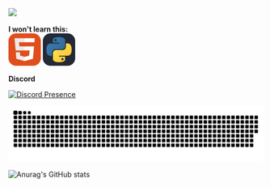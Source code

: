 ![](https://komarev.com/ghpvc/?username=moodgaga&color=lightgrey&style=for-the-badge)

<b>I won't learn this:</b> \
<img src='https://github.com/moodgaga/iconci/blob/main/iconci/HTML.svg' style='height: 64px; widht: auto;'> <img src='https://github.com/moodgaga/iconci/blob/main/iconci/Python-Dark.svg' style='height: 64px; widht: auto;'>

<b>Discord</b> 

[![Discord Presence](https://lanyard.cnrad.dev/api/396200163317776387)](https://discord.com/users/396200163317776387)

<img src='https://github.com/moodgaga/moodgaga/blob/output/github-contribution-grid-snake-dark.svg'>


![Anurag's GitHub stats](https://github-readme-stats.vercel.app/api?username=anuraghazra&show_icons=true)
